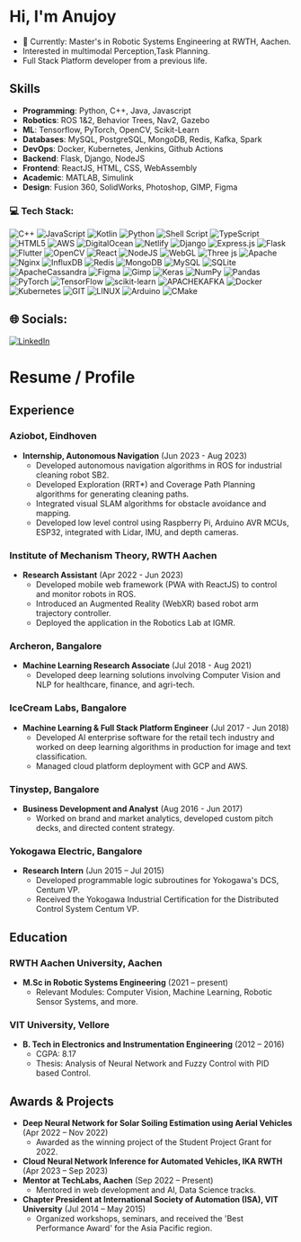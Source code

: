 # Hi, I'm Anujoy
- 🔭 Currently: Master's in Robotic Systems Engineering at RWTH, Aachen.
- Interested in multimodal Perception,Task Planning.
- Full Stack Platform developer from a previous life.

## **Skills**
- **Programming**: Python, C++, Java, Javascript
- **Robotics**: ROS 1&2, Behavior Trees, Nav2, Gazebo
- **ML**: Tensorflow, PyTorch, OpenCV, Scikit-Learn
- **Databases**: MySQL, PostgreSQL, MongoDB, Redis, Kafka, Spark
- **DevOps**: Docker, Kubernetes, Jenkins, Github Actions 
- **Backend**: Flask, Django, NodeJS
- **Frontend**: ReactJS, HTML, CSS, WebAssembly
- **Academic**: MATLAB, Simulink
- **Design**: Fusion 360, SolidWorks, Photoshop, GIMP, Figma

### 💻 Tech Stack:
![C++](https://img.shields.io/badge/c++-%2300599C.svg?style=for-the-badge&logo=c%2B%2B&logoColor=white) ![JavaScript](https://img.shields.io/badge/javascript-%23323330.svg?style=for-the-badge&logo=javascript&logoColor=%23F7DF1E) ![Kotlin](https://img.shields.io/badge/kotlin-%237F52FF.svg?style=for-the-badge&logo=kotlin&logoColor=white) ![Python](https://img.shields.io/badge/python-3670A0?style=for-the-badge&logo=python&logoColor=ffdd54) ![Shell Script](https://img.shields.io/badge/shell_script-%23121011.svg?style=for-the-badge&logo=gnu-bash&logoColor=white) ![TypeScript](https://img.shields.io/badge/typescript-%23007ACC.svg?style=for-the-badge&logo=typescript&logoColor=white) ![HTML5](https://img.shields.io/badge/html5-%23E34F26.svg?style=for-the-badge&logo=html5&logoColor=white) ![AWS](https://img.shields.io/badge/AWS-%23FF9900.svg?style=for-the-badge&logo=amazon-aws&logoColor=white) ![DigitalOcean](https://img.shields.io/badge/DigitalOcean-%230167ff.svg?style=for-the-badge&logo=digitalOcean&logoColor=white) ![Netlify](https://img.shields.io/badge/netlify-%23000000.svg?style=for-the-badge&logo=netlify&logoColor=#00C7B7) ![Django](https://img.shields.io/badge/django-%23092E20.svg?style=for-the-badge&logo=django&logoColor=white) ![Express.js](https://img.shields.io/badge/express.js-%23404d59.svg?style=for-the-badge&logo=express&logoColor=%2361DAFB) ![Flask](https://img.shields.io/badge/flask-%23000.svg?style=for-the-badge&logo=flask&logoColor=white) ![Flutter](https://img.shields.io/badge/Flutter-%2302569B.svg?style=for-the-badge&logo=Flutter&logoColor=white) ![OpenCV](https://img.shields.io/badge/opencv-%23white.svg?style=for-the-badge&logo=opencv&logoColor=white) ![React](https://img.shields.io/badge/react-%2320232a.svg?style=for-the-badge&logo=react&logoColor=%2361DAFB) ![NodeJS](https://img.shields.io/badge/node.js-6DA55F?style=for-the-badge&logo=node.js&logoColor=white) ![WebGL](https://img.shields.io/badge/WebGL-990000?logo=webgl&logoColor=white&style=for-the-badge) ![Three js](https://img.shields.io/badge/threejs-black?style=for-the-badge&logo=three.js&logoColor=white) ![Apache](https://img.shields.io/badge/apache-%23D42029.svg?style=for-the-badge&logo=apache&logoColor=white) ![Nginx](https://img.shields.io/badge/nginx-%23009639.svg?style=for-the-badge&logo=nginx&logoColor=white) ![InfluxDB](https://img.shields.io/badge/InfluxDB-22ADF6?style=for-the-badge&logo=InfluxDB&logoColor=white) ![Redis](https://img.shields.io/badge/redis-%23DD0031.svg?style=for-the-badge&logo=redis&logoColor=white) ![MongoDB](https://img.shields.io/badge/MongoDB-%234ea94b.svg?style=for-the-badge&logo=mongodb&logoColor=white) ![MySQL](https://img.shields.io/badge/mysql-%2300000f.svg?style=for-the-badge&logo=mysql&logoColor=white) ![SQLite](https://img.shields.io/badge/sqlite-%2307405e.svg?style=for-the-badge&logo=sqlite&logoColor=white) ![ApacheCassandra](https://img.shields.io/badge/cassandra-%231287B1.svg?style=for-the-badge&logo=apache-cassandra&logoColor=white) ![Figma](https://img.shields.io/badge/figma-%23F24E1E.svg?style=for-the-badge&logo=figma&logoColor=white) ![Gimp](https://img.shields.io/badge/Gimp-657D8B?style=for-the-badge&logo=gimp&logoColor=FFFFFF) ![Keras](https://img.shields.io/badge/Keras-%23D00000.svg?style=for-the-badge&logo=Keras&logoColor=white) ![NumPy](https://img.shields.io/badge/numpy-%23013243.svg?style=for-the-badge&logo=numpy&logoColor=white) ![Pandas](https://img.shields.io/badge/pandas-%23150458.svg?style=for-the-badge&logo=pandas&logoColor=white) ![PyTorch](https://img.shields.io/badge/PyTorch-%23EE4C2C.svg?style=for-the-badge&logo=PyTorch&logoColor=white) ![TensorFlow](https://img.shields.io/badge/TensorFlow-%23FF6F00.svg?style=for-the-badge&logo=TensorFlow&logoColor=white) ![scikit-learn](https://img.shields.io/badge/scikit--learn-%23F7931E.svg?style=for-the-badge&logo=scikit-learn&logoColor=white) ![APACHEKAFKA](https://img.shields.io/badge/apachekafka-231F20.svg?style=for-the-badge&logo=apachekafka&logoColor=white&color=%23231F20) ![Docker](https://img.shields.io/badge/docker-%230db7ed.svg?style=for-the-badge&logo=docker&logoColor=white) ![Kubernetes](https://img.shields.io/badge/kubernetes-%23326ce5.svg?style=for-the-badge&logo=kubernetes&logoColor=white) ![GIT](https://img.shields.io/badge/Git-fc6d26?style=for-the-badge&logo=git&logoColor=white) ![LINUX](https://img.shields.io/badge/Linux-FCC624?style=for-the-badge&logo=linux&logoColor=black) ![Arduino](https://img.shields.io/badge/-Arduino-00979D?style=for-the-badge&logo=Arduino&logoColor=white) ![CMake](https://img.shields.io/badge/CMake-%23008FBA.svg?style=for-the-badge&logo=cmake&logoColor=white)

## 🌐 Socials:
[![LinkedIn](https://img.shields.io/badge/LinkedIn-%230077B5.svg?logo=linkedin&logoColor=white)](https://linkedin.com/in/https://de.linkedin.com/in/datamonger) 

# **Resume / Profile**

## **Experience**

### **Aziobot, Eindhoven**
- **Internship, Autonomous Navigation** (Jun 2023 - Aug 2023)
  - Developed autonomous navigation algorithms in ROS for industrial cleaning robot SB2.
  - Developed Exploration (RRT*) and Coverage Path Planning algorithms for generating cleaning paths.
  - Integrated visual SLAM algorithms for obstacle avoidance and mapping.
  - Developed low level control using Raspberry Pi, Arduino AVR MCUs, ESP32, integrated with Lidar, IMU, and depth cameras.

### **Institute of Mechanism Theory, RWTH Aachen**
- **Research Assistant** (Apr 2022 - Jun 2023)
  - Developed mobile web framework (PWA with ReactJS) to control and monitor robots in ROS.
  - Introduced an Augmented Reality (WebXR) based robot arm trajectory controller.
  - Deployed the application in the Robotics Lab at IGMR.

### **Archeron, Bangalore**
- **Machine Learning Research Associate** (Jul 2018 - Aug 2021)
  - Developed deep learning solutions involving Computer Vision and NLP for healthcare, finance, and agri-tech.

### **IceCream Labs, Bangalore**
- **Machine Learning & Full Stack Platform Engineer** (Jul 2017 - Jun 2018)
  - Developed AI enterprise software for the retail tech industry and worked on deep learning algorithms in production for image and text classification.
  - Managed cloud platform deployment with GCP and AWS.

### **Tinystep, Bangalore**
- **Business Development and Analyst** (Aug 2016 - Jun 2017)
  - Worked on brand and market analytics, developed custom pitch decks, and directed content strategy.

### **Yokogawa Electric, Bangalore**
- **Research Intern** (Jun 2015 – Jul 2015)
  - Developed programmable logic subroutines for Yokogawa's DCS, Centum VP.
  - Received the Yokogawa Industrial Certification for the Distributed Control System Centum VP.

## **Education**

### **RWTH Aachen University, Aachen**
- **M.Sc in Robotic Systems Engineering** (2021 – present)
  - Relevant Modules: Computer Vision, Machine Learning, Robotic Sensor Systems, and more.

### **VIT University, Vellore**
- **B. Tech in Electronics and Instrumentation Engineering** (2012 – 2016)
  - CGPA: 8.17
  - Thesis: Analysis of Neural Network and Fuzzy Control with PID based Control.



## **Awards & Projects**
- **Deep Neural Network for Solar Soiling Estimation using Aerial Vehicles** (Apr 2022 – Nov 2022)
  - Awarded as the winning project of the Student Project Grant for 2022.
- **Cloud Neural Network Inference for Automated Vehicles, IKA RWTH** (Apr 2023 – Sep 2023)
- **Mentor at TechLabs, Aachen** (Sep 2022 – Present)
  - Mentored in web development and AI, Data Science tracks.
- **Chapter President at International Society of Automation (ISA), VIT University** (Jul 2014 – May 2015)
  - Organized workshops, seminars, and received the 'Best Performance Award' for the Asia Pacific region.
